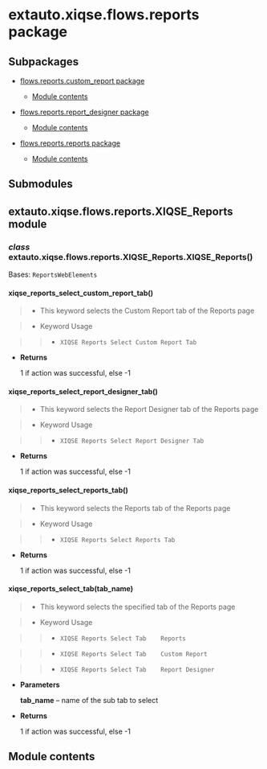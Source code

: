 # extauto.xiqse.flows.reports package

## Subpackages


* [flows.reports.custom_report package](flows.reports.custom_report.md)


    * [Module contents](flows.reports.custom_report.md#module-flows.reports.custom_report)


* [flows.reports.report_designer package](flows.reports.report_designer.md)


    * [Module contents](flows.reports.report_designer.md#module-flows.reports.report_designer)


* [flows.reports.reports package](flows.reports.reports.md)


    * [Module contents](flows.reports.reports.md#module-flows.reports.reports)


## Submodules

## extauto.xiqse.flows.reports.XIQSE_Reports module


### _class_ extauto.xiqse.flows.reports.XIQSE_Reports.XIQSE_Reports()
Bases: `ReportsWebElements`


#### xiqse_reports_select_custom_report_tab()
> 
> * This keyword selects the Custom Report tab of the Reports page


> * Keyword Usage

> > 
> > * `XIQSE Reports Select Custom Report Tab`


* **Returns**

    1 if action was successful, else -1



#### xiqse_reports_select_report_designer_tab()
> 
> * This keyword selects the Report Designer tab of the Reports page


> * Keyword Usage

> > 
> > * `XIQSE Reports Select Report Designer Tab`


* **Returns**

    1 if action was successful, else -1



#### xiqse_reports_select_reports_tab()
> 
> * This keyword selects the Reports tab of the Reports page


> * Keyword Usage

> > 
> > * `XIQSE Reports Select Reports Tab`


* **Returns**

    1 if action was successful, else -1



#### xiqse_reports_select_tab(tab_name)
> 
> * This keyword selects the specified tab of the Reports page


> * Keyword Usage

> > 
> > * `XIQSE Reports Select Tab    Reports`


> > * `XIQSE Reports Select Tab    Custom Report`


> > * `XIQSE Reports Select Tab    Report Designer`


* **Parameters**

    **tab_name** – name of the sub tab to select



* **Returns**

    1 if action was successful, else -1


## Module contents

